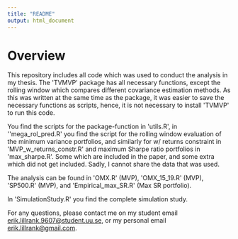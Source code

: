 ```yaml
---
title: "README"
output: html_document
---
```


# Overview
This repository includes all code which was used to conduct the analysis in my 
thesis. The 'TVMVP' package has all necessary functions, except the rolling 
window which compares different covariance estimation methods. As this was written
at the same time as the package, it was easier to save the necessary functions as
scripts, hence, it is not necessary to install 'TVMVP' to run this code.

You find the scripts for the package-function in 'utils.R', in ''mega_rol_pred.R'
you find the script for the rolling window evaluation of the minimum variance portfolios,
and similarly for w/ returns constraint in 'MVP_w_returns_constr.R' and maximum
Sharpe ratio portfolios in 'max_sharpe.R'. Some which are included in the paper,
and some extra which did not get included. Sadly, I cannot share the data that 
was used.

The analysis can be found in 'OMX.R' (MVP), 'OMX_15_19.R' (MVP), 'SP500.R' (MVP),
and 'Empirical_max_SR.R' (Max SR portfolio).

In 'SimulationStudy.R' you find the complete simulation study.

For any questions, please contact me on my student email erik.lillrank.9607@student.uu.se,
or my personal email erik.lillrank@gmail.com.